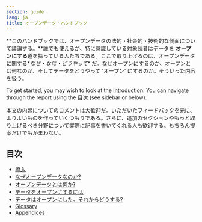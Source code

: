 ```yaml
---
section: guide
lang: ja
title: オープンデータ・ハンドブック
---
```


**このハンドブックでは、オープンデータの法的・社会的・技術的な側面について議論する。**誰でも使えるが、特に意識している対象読者はデータを **オープンにする**道を探っている人たちである。ここで取り上げるのは、オープンデータに関する\**なぜ・なに・どうやって*\* だ。なぜオープンにするのか、オープンとは何なのか、そしてデータをどうやって 'オープン' にするのか。そういった内容を扱う。

To get started, you may wish to look at the [Introduction](introduction/). You can navigate through the report using the 目次 (see sidebar or below).

本文の内容についてのコメントは大歓迎だ。いただいたフィードバックを元に、よりよいものを作っていくつもりである。さらに、追加のセクションやもっと取り上げるべき分野について実際に記事を書いてくれる人も歓迎する。もちろん提案だけでもかまわない。

## 目次

-   [導入](introduction/)
-   [なぜオープンデータなのか?](why-open-data/)
-   [オープンデータとは何か?](what-is-open-data)
-   [データをオープンにするには](how-to-open-up-data/)
-   [データはオープンにした。それからどうする?](following-up/)
-   [Glossary](glossary/)
-   [Appendices](appendices/)